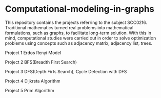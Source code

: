 # Computational-modeling-in-graphs



This repository contains the projects referring to the subject SCC0216. Traditional mathematics turned real problems into mathematical formulations, such as graphs, to facilitate long-term solution. With this in mind, computational studies were carried out in order to solve optimization problems using concepts such as adjacency matrix, adjacency list, trees.


Project 1
  Erdos Renyi Model
  
Project 2
  BFS(Breadth First Search)

Project 3
  DFS(Depth Firts Search),
   Cycle Detection with DFS

Project 4
  Dijkrsta Algorithm
  
Project 5
  Prim Algorithm
